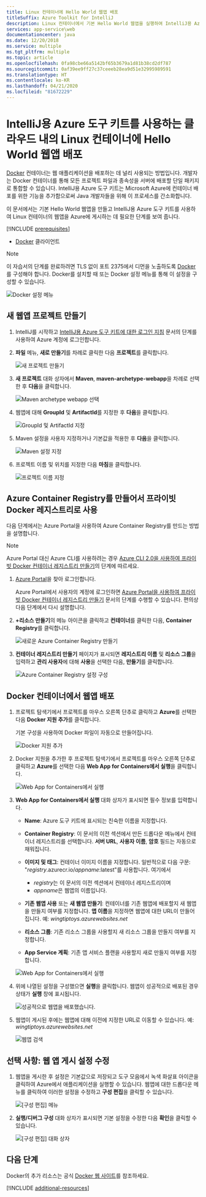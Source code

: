 ```yaml
---
title: Linux 컨테이너에 Hello World 웹앱 배포
titleSuffix: Azure Toolkit for IntelliJ
description: Linux 컨테이너에서 기본 Hello World 웹앱을 실행하여 IntelliJ용 Azure 도구 키트를 사용하는 클라우드에 배포합니다.
services: app-service\web
documentationcenter: java
ms.date: 12/20/2018
ms.service: multiple
ms.tgt_pltfrm: multiple
ms.topic: article
ms.openlocfilehash: 0fa98cbe66a5142bf65b3679a1d81b38cd2df787
ms.sourcegitcommit: 0af39ee9ff27c37ceeeb28ea9d51e32995989591
ms.translationtype: HT
ms.contentlocale: ko-KR
ms.lasthandoff: 04/21/2020
ms.locfileid: "81672229"
---
```

# <a name="deploy-a-hello-world-web-app-to-a-linux-container-in-the-cloud-using-the-azure-toolkit-for-intellij"></a>IntelliJ용 Azure 도구 키트를 사용하는 클라우드 내의 Linux 컨테이너에 Hello World 웹앱 배포

[Docker] 컨테이너는 웹 애플리케이션을 배포하는 데 널리 사용되는 방법입니다. 개발자는 Docker 컨테이너를 통해 모든 프로젝트 파일과 종속성을 서버에 배포할 단일 패키지로 통합할 수 있습니다. IntelliJ용 Azure 도구 키트는 Microsoft Azure에 컨테이너 배포를 위한 기능을 추가함으로써 Java 개발자들을 위해 이 프로세스를 간소화합니다.

이 문서에서는 기본 Hello World 웹앱을 만들고 IntelliJ용 Azure 도구 키트를 사용하여 Linux 컨테이너의 웹앱을 Azure에 게시하는 데 필요한 단계를 보여 줍니다.

[!INCLUDE [prerequisites](includes/prerequisites.md)]
* [Docker] 클라이언트

> [!NOTE]
>
> 이 자습서의 단계를 완료하려면 TLS 없이 포트 2375에서 디먼을 노출하도록 [Docker]를 구성해야 합니다. Docker를 설치할 때 또는 Docker 설정 메뉴를 통해 이 설정을 구성할 수 있습니다.
>
> ![Docker 설정 메뉴][docker-settings-menu]
>

## <a name="create-a-new-web-app-project"></a>새 웹앱 프로젝트 만들기

1. IntelliJ를 시작하고 [IntelliJ용 Azure 도구 키트에 대한 로그인 지침](sign-in-instructions.md) 문서의 단계를 사용하여 Azure 계정에 로그인합니다.

1. **파일** 메뉴, **새로 만들기**를 차례로 클릭한 다음 **프로젝트**를 클릭합니다.
   
   ![새 프로젝트 만들기][file-new-project]

1. **새 프로젝트** 대화 상자에서 **Maven**, **maven-archetype-webapp**을 차례로 선택한 후 **다음**을 클릭합니다.
   
   ![Maven archetype webapp 선택][maven-archetype-webapp]
   
1. 웹앱에 대해 **GroupId** 및 **ArtifactId**를 지정한 후 **다음**을 클릭합니다.
   
   ![GroupId 및 ArtifactId 지정][groupid-and-artifactid]

1. Maven 설정을 사용자 지정하거나 기본값을 적용한 후 **다음**을 클릭합니다.
   
   ![Maven 설정 지정][maven-options]

1. 프로젝트 이름 및 위치를 지정한 다음 **마침**을 클릭합니다.
   
   ![프로젝트 이름 지정][project-name]

## <a name="create-an-azure-container-registry-to-use-as-a-private-docker-registry"></a>Azure Container Registry를 만들어서 프라이빗 Docker 레지스트리로 사용

다음 단계에서는 Azure Portal을 사용하여 Azure Container Registry를 만드는 방법을 설명합니다.

> [!NOTE]
>
> Azure Portal 대신 Azure CLI를 사용하려는 경우 [Azure CLI 2.0을 사용하여 프라이빗 Docker 컨테이너 레지스트리 만들기][Create Docker Registry using Azure CLI]의 단계에 따르세요.
>

1. [Azure Portal]을 찾아 로그인합니다.

   Azure Portal에서 사용자의 계정에 로그인하면 [Azure Portal을 사용하여 프라이빗 Docker 컨테이너 레지스트리 만들기] 문서의 단계를 수행할 수 있습니다. 편의상 다음 단계에서 다시 설명합니다.

1. **+리소스 만들기**의 메뉴 아이콘을 클릭하고 **컨테이너**를 클릭한 다음, **Container Registry**를 클릭합니다.
   
   ![새로운 Azure Container Registry 만들기][create-container-registry-01]

1. **컨테이너 레지스트리 만들기** 페이지가 표시되면 **레지스트리 이름** 및 **리소스 그룹**을 입력하고 **관리 사용자**에 대해 **사용**을 선택한 다음, **만들기**를 클릭합니다.

   ![Azure Container Registry 설정 구성][create-container-registry-02]

## <a name="deploy-your-web-app-in-a-docker-container"></a>Docker 컨테이너에서 웹앱 배포

1. 프로젝트 탐색기에서 프로젝트를 마우스 오른쪽 단추로 클릭하고 **Azure**를 선택한 다음 **Docker 지원 추가**를 클릭합니다.

   기본 구성을 사용하여 Docker 파일이 자동으로 만들어집니다.

   ![Docker 지원 추가][add-docker-support]

1. Docker 지원을 추가한 후 프로젝트 탐색기에서 프로젝트를 마우스 오른쪽 단추로 클릭하고 **Azure**를 선택한 다음 **Web App for Containers에서 실행**을 클릭합니다.

   ![Web App for Containers에서 실행][run-on-web-app-for-containers]

1. **Web App for Containers에서 실행** 대화 상자가 표시되면 필수 정보를 입력합니다.

   * **Name**: Azure 도구 키트에 표시되는 친숙한 이름을 지정합니다. 

   * **Container Registry**: 이 문서의 이전 섹션에서 만든 드롭다운 메뉴에서 컨테이너 레지스트리를 선택합니다. **서버 URL**, **사용자 이름**, **암호** 필드는 자동으로 채워집니다.

   * **이미지 및 태그**: 컨테이너 이미지 이름을 지정합니다. 일반적으로 다음 구문: "*registry*.azurecr.io/*appname*:latest"를 사용합니다. 여기에서 
      * *registry*는 이 문서의 이전 섹션에서 컨테이너 레지스트리이며 
      * *appname*은 웹앱의 이름입니다. 

   * **기존 웹앱 사용** 또는 **새 웹앱 만들기**: 컨테이너를 기존 웹앱에 배포할지 새 웹앱을 만들지 여부를 지정합니다. **앱 이름**을 지정하면 웹앱에 대한 URL이 만들어집니다. 예: *wingtiptoys.azurewebsites.net*

   * **리소스 그룹**: 기존 리소스 그룹을 사용할지 새 리소스 그룹을 만들지 여부를 지정합니다. 

   * **App Service 계획**: 기존 앱 서비스 플랜을 사용할지 새로 만들지 여부를 지정합니다. 

   ![Web App for Containers에서 실행][run-on-web-app-linux]

1. 위에 나열된 설정을 구성했으면 **실행**을 클릭합니다. 웹앱이 성공적으로 배포된 경우 상태가 **실행** 창에 표시됩니다.

   ![성공적으로 웹앱을 배포했습니다.][successfully-deployed]

1. 웹앱이 게시된 후에는 웹앱에 대해 이전에 지정한 URL로 이동할 수 있습니다. 예: *wingtiptoys.azurewebsites.net*

   ![웹앱 검색][browsing-to-web-app]

## <a name="optional-modify-your-web-app-publish-settings"></a>선택 사항: 웹 앱 게시 설정 수정

1. 웹앱을 게시한 후 설정은 기본값으로 저장되고 도구 모음에서 녹색 화살표 아이콘을 클릭하여 Azure에서 애플리케이션을 실행할 수 있습니다. 웹앱에 대한 드롭다운 메뉴를 클릭하여 이러한 설정을 수정하고 **구성 편집**을 클릭할 수 있습니다.

   ![[구성 편집] 메뉴][edit-configuration-menu]

1. **실행/디버그 구성** 대화 상자가 표시되면 기본 설정을 수정한 다음 **확인**을 클릭할 수 있습니다.

   ![[구성 편집] 대화 상자][edit-configuration-dialog]

## <a name="next-steps"></a>다음 단계

Docker의 추가 리소스는 공식 [Docker 웹 사이트][Docker]를 참조하세요.

[!INCLUDE [additional-resources](includes/additional-resources.md)]

<!-- URL List -->

[Azure Portal]: https://portal.azure.com/
[Azure Portal을 사용하여 프라이빗 Docker 컨테이너 레지스트리 만들기]: /azure/container-registry/container-registry-get-started-portal
[Azure for Java Developers]: /azure/developer/java
[Java Tools for Visual Studio Team Services]: https://java.visualstudio.com/
[Create Docker Registry using Azure CLI]: /azure/container-registry/container-registry-get-started-azure-cli

[Docker]: https://www.docker.com/
[Configuring artifacts]: https://www.jetbrains.com/help/idea/2016.1/configuring-artifacts.html

<!-- IMG List -->

[add-docker-support]: media/hello-world-web-app-linux/add-docker-support.png
[browsing-to-web-app]:  media/hello-world-web-app-linux/browsing-to-web-app.png
[create-container-registry-01]: media/hello-world-web-app-linux/create-container-registry-01.png
[create-container-registry-02]: media/hello-world-web-app-linux/create-container-registry-02.png
[docker-settings-menu]: media/hello-world-web-app-linux/docker-settings-menu.png
[edit-configuration-dialog]: media/hello-world-web-app-linux/edit-configuration-dialog.png
[edit-configuration-menu]: media/hello-world-web-app-linux/edit-configuration-menu.png
[file-new-project]: media/hello-world-web-app-linux/file-new-project.png
[groupid-and-artifactid]: media/hello-world-web-app-linux/groupid-and-artifactid.png
[maven-archetype-webapp]: media/hello-world-web-app-linux/maven-archetype-webapp.png
[maven-options]: media/hello-world-web-app-linux/maven-options.png
[project-name]: media/hello-world-web-app-linux/project-name.png
[run-on-web-app-for-containers]: media/hello-world-web-app-linux/run-on-web-app-for-containers.png
[run-on-web-app-linux]: media/hello-world-web-app-linux/run-on-web-app-linux.png
[successfully-deployed]: media/hello-world-web-app-linux/successfully-deployed.png
